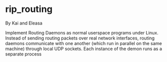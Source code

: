 # rip_routing

By Kai and Eleasa

Implement Routing Daemons as normal userspace programs under Linux. Instead of sending routing packets over real network interfaces, routing daemons communicate with one another (which run in parallel on the same machine) through local UDP sockets. Each instance of the demon runs as a separate process
